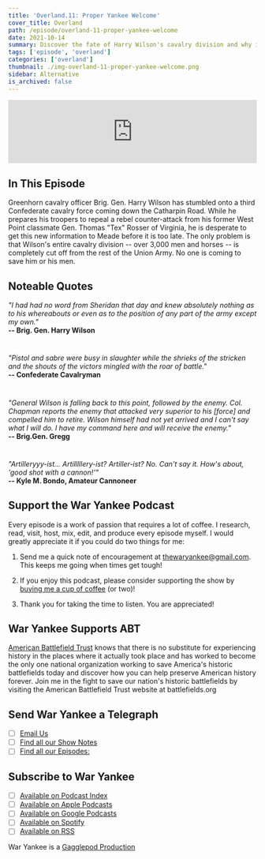 ```yaml
---
title: 'Overland.11: Proper Yankee Welcome'
cover_title: Overland
path: /episode/overland-11-proper-yankee-welcome
date: 2021-10-14
summary: Discover the fate of Harry Wilson's cavalry division and why it was absent during the opening hours of the Battle of the Wilderness (Part II).
tags: ['episode', 'overland']
categories: ['overland']
thumbnail: ./img-overland-11-proper-yankee-welcome.png
sidebar: Alternative
is_archived: false
---
```


<iframe title="Embed Player" src="https://play.libsyn.com/embed/episode/id/20816354/height/128/theme/modern/size/standard/thumbnail/yes/custom-color/2b3f55/time-start/00:00:00/playlist-height/200/direction/backward/download/yes" height="128" width="100%" scrolling="no" allowfullscreen="" webkitallowfullscreen="true" mozallowfullscreen="true" oallowfullscreen="true" msallowfullscreen="true" style="border: none;"></iframe>

## In This Episode

Greenhorn cavalry officer Brig. Gen. Harry Wilson has stumbled onto a third Confederate cavalry force coming down the Catharpin Road. While he prepares his troopers to repeal a rebel counter-attack from his former West Point classmate Gen. Thomas "Tex" Rosser of Virginia, he is desperate to get this new information to Meade before it is too late. The only problem is that Wilson's entire cavalry division -- over 3,000 men and horses -- is completely cut off from the rest of the Union Army. No one is coming to save him or his men.

## Noteable Quotes

*"I had had no word from Sheridan that day and knew absolutely nothing as to his whereabouts or even as to the position of any part of the army except my own."*<br />
**-- Brig. Gen. Harry Wilson**

#

*"Pistol and sabre were busy in slaughter while the shrieks of the stricken and the shouts of the victors mingled with the roar of battle."*<br />
**-- Confederate Cavalryman**

#

*"General Wilson is falling back to this point, followed by the enemy. Col. Chapman reports the enemy that attacked very superior to his [force] and compelled him to retire. Wilson himself had not yet arrived and I can't say what I will do. I have my command here and will receive the enemy."*<br />
**-- Brig.Gen. Gregg**

#

*"Artilleryyy-ist... Artilllllery-ist? Artiller-ist? No. Can't say it. How's about, 'good shot with a cannon!'"*<br />
**-- Kyle M. Bondo, Amateur Cannoneer**

## Support the War Yankee Podcast
Every episode is a work of passion that requires a lot of coffee. I research, read, visit, host, mix, edit, and produce every episode myself. I would greatly appreciate it if you could do two things for me:

1. Send me a quick note of encouragement at [thewaryankee@gmail.com](mailto:thewaryankee@gmail.com). This keeps me going when times get tough!

2. If you enjoy this podcast, please consider supporting the show by [buying me a cup of coffee](https://www.buymeacoffee.com/waryankee) (or two)!

3. Thank you for taking the time to listen. You are appreciated!


## War Yankee Supports ABT 
[American Battlefield Trust](https://battlefields.org) knows that there is no substitute for experiencing history in the places where it actually took place and has worked to become the only one national organization working to save America\'s historic battlefields today and discover how you can help preserve American history forever. Join me in the fight to save our nation\'s historic battlefields by visiting the American Battlefield Trust website at  battlefields.org

## Send War Yankee a Telegraph
- [ ] [Email Us](mailto:thewaryankee@gmail.com)
- [ ] [Find all our Show Notes](http://waryankee.com)
- [ ] [Find all our Episodes:](http://waryankee.libsyn.com)

## Subscribe to War Yankee
- [ ] [Available on Podcast Index](https://podcastindex.org/podcast/452056)
- [ ] [Available on Apple Podcasts]("https://podcasts.apple.com/us/podcast/war-yankee/id1522169260\")
- [ ] [Available on Google Podcasts]("https://podcasts.google.com/u/1/feed/aHR0cHM6Ly93YXJ5YW5rZWUubGlic3luLmNvbS9yc3M\")
- [ ] [Available on Spotify]("https://open.spotify.com/show/0ZUjVf8xGNunKioJR2nGes\")
- [ ] [Available on RSS]("https://waryankee.libsyn.com/rss")

War Yankee is a [Gagglepod Production](http://gagglepod.com)